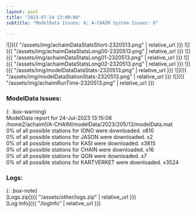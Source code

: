 ```yaml
---
layout: post
title: "2023-07-24 13:00:00"
subtitle: "ModelData Issues: 6; A-CHAIM System Issues: 0"

---
```


![]({{ "/assets/img/achaimDataStatsShort-2320513.png" | relative_url }})
![]({{ "/assets/img/achaimDataStatsLong00-2320513.png" | relative_url }})
![]({{ "/assets/img/achaimDataStatsLong01-2320513.png" | relative_url }})
![]({{ "/assets/img/achaimDataStatsLong02-2320513.png" | relative_url }})
![]({{ "/assets/img/modelDataDataStats-2320513.png" | relative_url }})
![]({{ "/assets/img/modelDataStationStats-2320513.png" | relative_url }})
![]({{ "/assets/img/achaimRunTime-2320513.png" | relative_url }})


### ModelData Issues:  
  
{: .box-warning}  
 ModelData report for 24-Jul-2023 13:15:08   
 /home2/achaim1/A-CHAIM/modelData/2023/205/13/modelData.mat   
 0% of all possible stations for IONO were downloaded. x810   
 0% of all possible stations for JASON were downloaded. x2   
 0% of all possible stations for KASI were downloaded. x3815   
 0% of all possible stations for CHAIN were downloaded. x16   
 0% of all possible stations for QGN were downloaded. x7   
 0% of all possible stations for KARTVERKET were downloaded. x3524   
  


### Logs:  
  
{: .box-note}  
[Logs.zip]({{ "/assets/other/logs.zip" | relative_url }})  
[Log Info]({{ "/logInfo" | relative_url }})  
